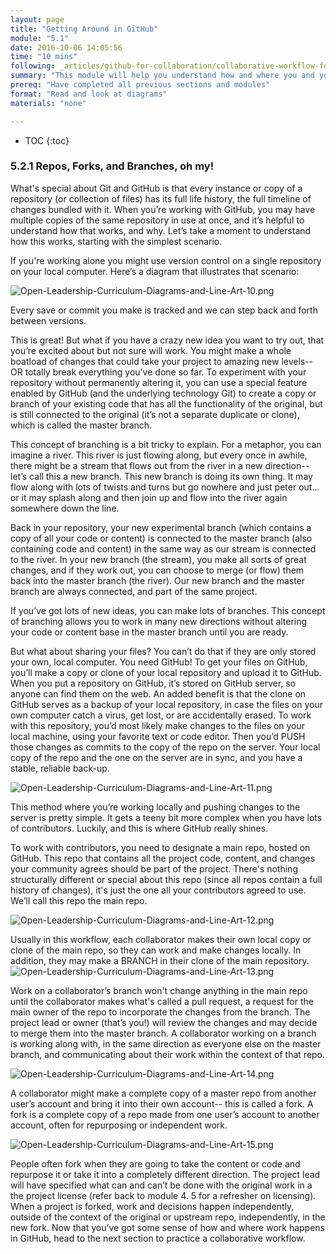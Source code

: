 ```yaml
---
layout: page
title: "Getting Around in GitHub"
module: "5.1"
date: 2016-10-06 14:05:56
time: "10 mins"
following: _articles/github-for-collaboration/collaborative-workflow-for-contributions.md
summary: "This module will help you understand how and where you and your collaborators will save changes and any work on a collection of files (a repository) when using gitHub."
prereq: "Have completed all previous sections and modules"
format: "Read and look at diagrams"
materials: "none"

---
```

* TOC
{:toc}

### 5.2.1 Repos, Forks, and Branches, oh my!

What's special about Git and GitHub is that every instance or copy of a repository (or collection of files) has its full life history, the full timeline of changes bundled with it. When you’re working with GitHub, you may have multiple copies of the same repository in use at once, and it’s helpful to understand how that works, and why. Let’s take a moment to understand how this works, starting with the simplest scenario.

If you're working alone you might use version control on a single repository on your local computer. Here’s a diagram that illustrates that scenario:

![Open-Leadership-Curriculum-Diagrams-and-Line-Art-10.png](https://lh6.googleusercontent.com/ylFY_bZygXEAUq7faPluylRBp9BR-CT7TE11xnEoonRd0QnxcE-jXzDLKCZJo21bE5hj37nzb_e6zktHcigv_XInUivAmCpeqKS2X1Dpke-loQb6bVpKJG51uvbr5UYKwX8i6bKv)

Every save or commit you make is tracked and we can step back and forth between versions.

This is great! But what if you have a crazy new idea you want to try out, that you’re excited about but not sure will work. You might make a whole boatload of changes that could take your project to amazing new levels-- OR totally break everything you’ve done so far. To experiment with your repository without permanently altering it, you can use a special feature enabled by GitHub (and the underlying technology Git) to create a copy or branch of your existing code that has all the functionality of the original, but is still connected to the original (it’s not a separate duplicate or clone), which is called the master branch.

This concept of branching is a bit tricky to explain. For a metaphor, you can imagine a river. This river is just flowing along, but every once in awhile, there might be a stream that flows out from the river in a new direction-- let’s call this a new branch. This new branch is doing its own thing. It may flow along with lots of twists and turns but go nowhere and just peter out... or it may splash along and then join up and flow into the river again somewhere down the line.

Back in your repository, your new experimental branch (which contains a copy of all your code or content) is connected to the master branch (also containing code and content) in the same way as our stream is connected to the river. In your new branch (the stream), you make all sorts of great changes, and if they work out, you can choose to merge (or flow) them back into the master branch (the river). Our new branch and the master branch are always connected, and part of the same project.

If you’ve got lots of new ideas, you can make lots of branches. This concept of branching allows you to work in many new directions without altering your code or content base in the master branch until you are ready.

But what about sharing your files? You can’t do that if they are only stored your own, local computer. You need GitHub! To get your files on GitHub, you’ll make a copy or clone of your local repository and upload it to GitHub. When you put a repository on GitHub, it’s stored on GitHub server, so anyone can find them on the web. An added benefit is that the clone on GitHub serves as a backup of your local repository, in case the files on your own computer catch a virus, get lost, or are accidentally erased. To work with this repository, you’d most likely make changes to the files on your local machine, using your favorite text or code editor. Then you’d PUSH those changes as commits to the copy of the repo on the server. Your local copy of the repo and the one on the server are in sync, and you have a stable, reliable back-up.

![Open-Leadership-Curriculum-Diagrams-and-Line-Art-11.png](https://lh3.googleusercontent.com/cphihMu1zjZlAsuA5dxo1hbrpiBIPaGoVwX38KqaW6NJ7_YlRdJFG4fvXEbgp8qYMhGdQZ7_16gQka_dSY2OjqDwHHecGm0_REQvsR-O2b-aE4MEy6OJ-XyjkWnQRiwRmhHWXjTs)

This method where you’re working locally and pushing changes to the server is pretty simple. It gets a teeny bit more complex when you have lots of contributors. Luckily, and this is where GitHub really shines.

To work with contributors, you need to designate a main repo, hosted on GitHub. This repo that contains all the project code, content, and changes your community agrees should be part of the project. There's nothing structurally different or special about this repo (since all repos contain a full history of changes), it's just the one all your contributors agreed to use. We’ll call this repo the main repo.

![Open-Leadership-Curriculum-Diagrams-and-Line-Art-12.png](https://lh6.googleusercontent.com/Luq9N7LHpv8KMf4pFLnS9Wni2PeLt7ulIEbW4wh4log9235dgNOySPOro3X-q1Oao_znDlTRGj33k3EEWQA_NIES7F6gIY5ZUUtvKfzcEW-zfHa7NnK-iwS133sTmXHF4E2rmx_G)

Usually in this workflow, each collaborator makes their own local copy or clone of the main repo, so they can work and make changes locally. In addition, they may make a BRANCH in their clone of the main repository. ![Open-Leadership-Curriculum-Diagrams-and-Line-Art-13.png](https://lh5.googleusercontent.com/JqyTz_ULhjJzvNtwXqwOlDBmfzlcK3lk18Ps4eNwStGIk5tM1Gpg167IMq4YMsWXQ4_Ro1_9ZVT2tu5VrEsyjzYvk_5Kkb2RR34uXT1Mpzl455AYSmuh83tr89Y2pSNBvj8dA4T2)

Work on a collaborator’s branch won't change anything in the main repo until the collaborator makes what's called a pull request, a request for the main owner of the repo to incorporate the changes from the branch. The project lead or owner (that’s you!) will review the changes and may decide to merge them into the master branch. A collaborator working on a branch is working along with, in the same direction as everyone else on the master branch, and communicating about their work within the context of that repo.

![Open-Leadership-Curriculum-Diagrams-and-Line-Art-14.png](https://lh5.googleusercontent.com/I5AnTX_uXcppmAcChH0hCAjqWMa8zMfgSCpxBokciF2hmgUn2N1eiHjxNPQ-joObxifZZWqnR_yrGvVsInlsm6q8CshE1xvudniLVg_iqlaBOaLT_C0hw5Xkn47Hppz9CAxoUB0k)

A collaborator might make a complete copy of a master repo from another user’s account and bring it into their own account-- this is called a fork. A fork is a complete copy of a repo made from one user’s account to another account, often for repurposing or independent work.

![Open-Leadership-Curriculum-Diagrams-and-Line-Art-15.png](https://lh6.googleusercontent.com/ulru10eSxqfjrhdnD3g7Ve3OCyhIA-CfAQDDr7NOd4FWue4K9l3HkZtckcf-8u9uSICeUghZL_Io82evKwgIKblcEGasYs2gg0dxjJHZUPooSV7Q0az2jQQhypCaingKO1LTOjG4)

People often fork when they are going to take the content or code and repurpose it or take it into a completely different direction. The project lead will have specified what can and can’t be done with the original work in a the project license (refer back to module 4\. 5 for a refresher on licensing). When a project is forked, work and decisions happen independently, outside of the context of the original or upstream repo, independently, in the new fork. Now that you’ve got some sense of how and where work happens in GitHub, head to the next section to practice a collaborative workflow.